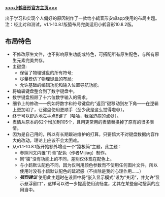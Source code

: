 **[>>>小鹤音形官方主页<<<](https://www.flypy.com/)**

出于学习和实现个人偏好的原因制作了一款给小鹤音形安卓app使用的布局主题。
注：经比对和测试，v1.1-10.8.1版猿布局完美适用小鹤音形10.8.2版。

## 布局特色
* 不修改原生文件，也不影响原生功能或特色，可搭配所有原生配色，与所有原生元素完美共存。
* 主键盘:
  * 保留了物理键盘的所有符号;
  * 尽量模仿了物理键盘的布局;
  * 允许基础的编辑功能和输入位置导航功能。
* 将编辑键盘整合到了数字键盘中。
* 数字键盘照顾了十六位数字输入的需求。
* 细节上的修改——例如将数字和符号键盘的“返回”键移动到左下角——在逻辑上更加明了，让键盘使用更顺手（至少我是这么觉得啦😅）。
* 终于可以舒适地左手点B键了（哈哈，我强迫症的点😅）。
* 表情从原本的62个增加到105个，且用更常用的表情替换掉了原有的很多表情。
* 因为是自己用的，所以有长期跟进维护的打算。只要鹤大不对键盘数据内容作大的改动，理论上应该不会太困难。
* 从v1.1-10.8.1版开始额外增设一个“猿极简”主题，此主题：
  * 参照同文内置“丹青”配色（作者Mijiag）制作。
  * 同“猿”没有功能上的不同，差别仅体现在配色上。
  * 与小鹤默认配色不同，因为仅利用颜色参数而不使用任何图片文件，所以使用时没有小鹤默认配色的延迟感（不排除是我的心理作用……）
  * ***强烈建议*** 使用此主题时在设置中将“嵌入显示模式”设为“关闭”，并允许“显示悬浮窗口”，这样可以进一步提高使用流畅度，尤其在某些自动搜索的应用当中。
